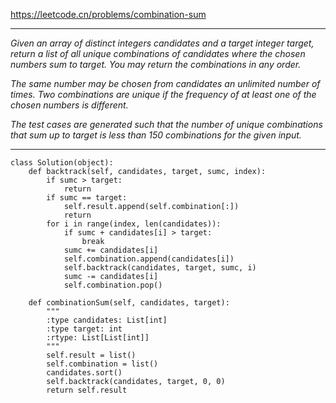 https://leetcode.cn/problems/combination-sum
***
*Given an array of distinct integers candidates and a target integer target, return a list of all unique combinations of candidates where the chosen numbers sum to target. You may return the combinations in any order.*

*The same number may be chosen from candidates an unlimited number of times. Two combinations are unique if the frequency of at least one of the chosen numbers is different.*

*The test cases are generated such that the number of unique combinations that sum up to target is less than 150 combinations for the given input.*
***
```
class Solution(object):
    def backtrack(self, candidates, target, sumc, index):
        if sumc > target:
            return
        if sumc == target:
            self.result.append(self.combination[:])
            return
        for i in range(index, len(candidates)):
            if sumc + candidates[i] > target:
                break
            sumc += candidates[i]
            self.combination.append(candidates[i])
            self.backtrack(candidates, target, sumc, i)
            sumc -= candidates[i]
            self.combination.pop()
    
    def combinationSum(self, candidates, target):
        """
        :type candidates: List[int]
        :type target: int
        :rtype: List[List[int]]
        """
        self.result = list()
        self.combination = list()
        candidates.sort()
        self.backtrack(candidates, target, 0, 0)
        return self.result
